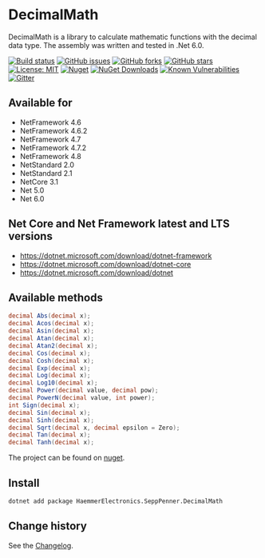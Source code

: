 DecimalMath
====================================

DecimalMath is a library to calculate mathematic functions with the decimal data type.
The assembly was written and tested in .Net 6.0.

[![Build status](https://ci.appveyor.com/api/projects/status/w79tkhi5jy9c2uih?svg=true)](https://ci.appveyor.com/project/SeppPenner/decimalmath)
[![GitHub issues](https://img.shields.io/github/issues/SeppPenner/DecimalMath.svg)](https://github.com/SeppPenner/DecimalMath/issues)
[![GitHub forks](https://img.shields.io/github/forks/SeppPenner/DecimalMath.svg)](https://github.com/SeppPenner/DecimalMath/network)
[![GitHub stars](https://img.shields.io/github/stars/SeppPenner/DecimalMath.svg)](https://github.com/SeppPenner/DecimalMath/stargazers)
[![License: MIT](https://img.shields.io/badge/License-MIT-blue.svg)](https://raw.githubusercontent.com/SeppPenner/DecimalMath/master/License.txt)
[![Nuget](https://img.shields.io/badge/DecimalMath-Nuget-brightgreen.svg)](https://www.nuget.org/packages/HaemmerElectronics.SeppPenner.DecimalMath/)
[![NuGet Downloads](https://img.shields.io/nuget/dt/HaemmerElectronics.SeppPenner.DecimalMath.svg)](https://www.nuget.org/packages/HaemmerElectronics.SeppPenner.DecimalMath/)
[![Known Vulnerabilities](https://snyk.io/test/github/SeppPenner/DecimalMath/badge.svg)](https://snyk.io/test/github/SeppPenner/DecimalMath)
[![Gitter](https://badges.gitter.im/DecimalMath/community.svg)](https://gitter.im/DecimalMath/community?utm_source=badge&utm_medium=badge&utm_campaign=pr-badge)

## Available for
* NetFramework 4.6
* NetFramework 4.6.2
* NetFramework 4.7
* NetFramework 4.7.2
* NetFramework 4.8
* NetStandard 2.0
* NetStandard 2.1
* NetCore 3.1
* Net 5.0
* Net 6.0

## Net Core and Net Framework latest and LTS versions
* https://dotnet.microsoft.com/download/dotnet-framework
* https://dotnet.microsoft.com/download/dotnet-core
* https://dotnet.microsoft.com/download/dotnet

## Available methods

```csharp
decimal Abs(decimal x);
decimal Acos(decimal x);
decimal Asin(decimal x);
decimal Atan(decimal x);
decimal Atan2(decimal x);
decimal Cos(decimal x);
decimal Cosh(decimal x);
decimal Exp(decimal x);
decimal Log(decimal x);
decimal Log10(decimal x);
decimal Power(decimal value, decimal pow);
decimal PowerN(decimal value, int power);
int Sign(decimal x);
decimal Sin(decimal x);
decimal Sinh(decimal x);
decimal Sqrt(decimal x, decimal epsilon = Zero);
decimal Tan(decimal x);
decimal Tanh(decimal x);
```

The project can be found on [nuget](https://www.nuget.org/packages/HaemmerElectronics.SeppPenner.DecimalMath/).

## Install

```bash
dotnet add package HaemmerElectronics.SeppPenner.DecimalMath
```

Change history
--------------

See the [Changelog](https://github.com/SeppPenner/DecimalMath/blob/master/Changelog.md).